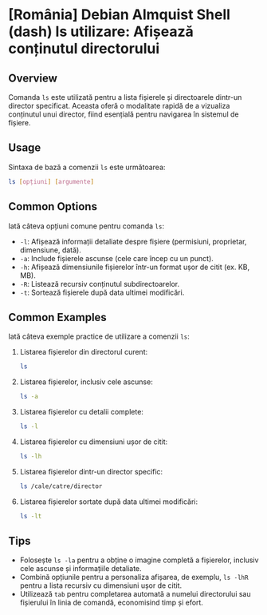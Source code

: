 # [România] Debian Almquist Shell (dash) ls utilizare: Afișează conținutul directorului

## Overview
Comanda `ls` este utilizată pentru a lista fișierele și directoarele dintr-un director specificat. Aceasta oferă o modalitate rapidă de a vizualiza conținutul unui director, fiind esențială pentru navigarea în sistemul de fișiere.

## Usage
Sintaxa de bază a comenzii `ls` este următoarea:

```bash
ls [opțiuni] [argumente]
```

## Common Options
Iată câteva opțiuni comune pentru comanda `ls`:

- `-l`: Afișează informații detaliate despre fișiere (permisiuni, proprietar, dimensiune, dată).
- `-a`: Include fișierele ascunse (cele care încep cu un punct).
- `-h`: Afișează dimensiunile fișierelor într-un format ușor de citit (ex. KB, MB).
- `-R`: Listează recursiv conținutul subdirectoarelor.
- `-t`: Sortează fișierele după data ultimei modificări.

## Common Examples
Iată câteva exemple practice de utilizare a comenzii `ls`:

1. Listarea fișierelor din directorul curent:
   ```bash
   ls
   ```

2. Listarea fișierelor, inclusiv cele ascunse:
   ```bash
   ls -a
   ```

3. Listarea fișierelor cu detalii complete:
   ```bash
   ls -l
   ```

4. Listarea fișierelor cu dimensiuni ușor de citit:
   ```bash
   ls -lh
   ```

5. Listarea fișierelor dintr-un director specific:
   ```bash
   ls /cale/catre/director
   ```

6. Listarea fișierelor sortate după data ultimei modificări:
   ```bash
   ls -lt
   ```

## Tips
- Folosește `ls -la` pentru a obține o imagine completă a fișierelor, inclusiv cele ascunse și informațiile detaliate.
- Combină opțiunile pentru a personaliza afișarea, de exemplu, `ls -lhR` pentru a lista recursiv cu dimensiuni ușor de citit.
- Utilizează `tab` pentru completarea automată a numelui directorului sau fișierului în linia de comandă, economisind timp și efort.